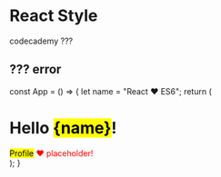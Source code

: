 # React Style  



codecademy ??? 


## ??? error  

const App = () => {
    let name = "React ❤ ES6";
    return (
        <div>
            <p>
                <h1>
                    Hello <mark>{name}</mark>!
                </h1>
            </p>
            <span style="color: red">
                <mark>Profile</mark> ❤ placeholder!
            </span>
        </div>
    );
}


<span style="color: red">











